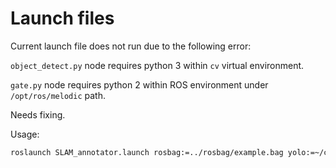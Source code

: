 # Launch files

Current launch file does not run due to the following error:

`object_detect.py` node requires python 3 within `cv` virtual environment.

`gate.py` node requires python 2 within ROS environment under `/opt/ros/melodic` path.

Needs fixing.

Usage:

```bash
roslaunch SLAM_annotator.launch rosbag:=../rosbag/example.bag yolo:=~/catkin_ws_cb/src/access_mapping/yolo-coco
```

